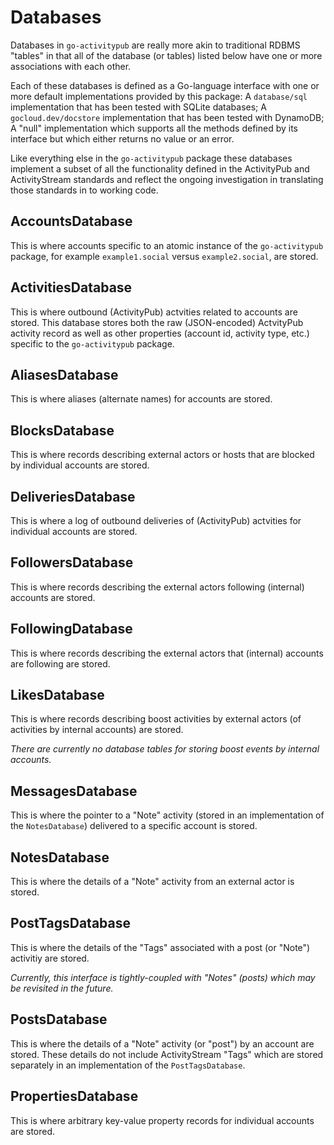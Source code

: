 # Databases

Databases in `go-activitypub` are really more akin to traditional RDBMS "tables" in that all of the database (or tables) listed below have one or more associations with each other. 

Each of these databases is defined as a Go-language interface with one or more default implementations provided by this package: A `database/sql` implementation that has been tested with SQLite databases; A `gocloud.dev/docstore` implementation that has been tested with DynamoDB; A "null" implementation which supports all the methods defined by its interface but which either returns no value or an error.

Like everything else in the `go-activitypub` package these databases implement a subset of all the functionality defined in the ActivityPub and ActivityStream standards and reflect the ongoing investigation in translating those standards in to working code.

## AccountsDatabase

This is where accounts specific to an atomic instance of the `go-activitypub` package, for example `example1.social` versus `example2.social`, are stored.

## ActivitiesDatabase

This is where outbound (ActivityPub) actvities related to accounts are stored. This database stores both the raw (JSON-encoded) ActvityPub activity record as well as other properties (account id, activity type, etc.) specific to the `go-activitypub` package.

## AliasesDatabase

This is where aliases (alternate names) for accounts are stored.

## BlocksDatabase

This is where records describing external actors or hosts that are blocked by individual accounts are stored.

## DeliveriesDatabase

This is where a log of outbound deliveries of (ActivityPub) actvities for individual accounts are stored.

## FollowersDatabase

This is where records describing the external actors following (internal) accounts are stored.

## FollowingDatabase

This is where records describing the external actors that (internal) accounts are following are stored.

## LikesDatabase

This is where records describing boost activities by external actors (of activities by internal accounts) are stored.

_There are currently no database tables for storing boost events by internal accounts._

## MessagesDatabase

This is where the pointer to a "Note" activity (stored in an implementation of the `NotesDatabase`) delivered to a specific account is stored.

## NotesDatabase

This is where the details of a "Note" activity from an external actor is stored.

## PostTagsDatabase

This is where the details of the "Tags" associated with a post (or "Note") activitiy are stored.

_Currently, this interface is tightly-coupled with "Notes" (posts) which may be revisited in the future._

## PostsDatabase

This is where the details of a "Note" activity (or "post") by an account are stored. These details do not include ActivityStream "Tags" which are stored separately in an implementation of the `PostTagsDatabase`.

## PropertiesDatabase

This is where arbitrary key-value property records for individual accounts are stored.